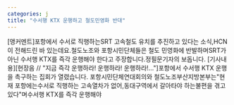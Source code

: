 ```yaml
---
categories: j
title: "수서행 KTX 운행하고 철도민영화 반대"
---
```

[앵커멘트]포항에서 수서로 직행하는SRT 고속철도 유치를 추진하고 있다는 소식,HCN이 전해드린 바 있는데요.철도노조와 포항시민단체들은 철도 민영화에 반발하며SRT가 아닌 수서행 KTX를 즉각 운행해야 한다고 주장합니다.정필문기자의 보돕니다. [기사내용][현장음 // "지금 즉각 운행하라! 운행하라! 운행하라!…"]포항에서 수서행 KTX 운행을 촉구하는 집회가 열렸습니다. 포항시민단체연대회의와 철도노조부산지방본부는"현재 포항에는수서로 직행하는 고속열차가 없어,동대구역에서 갈아타야 하는불편을 겪고 있다"며수서행 KTX를 즉각 운행해야